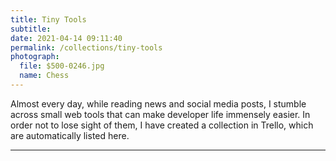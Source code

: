 ```yaml
---
title: Tiny Tools
subtitle: 
date: 2021-04-14 09:11:40
permalink: /collections/tiny-tools
photograph: 
  file: $500-0246.jpg
  name: Chess
---
```


Almost every day, while reading news and social media posts, I stumble across small web tools that can make developer life immensely easier. In order not to lose sight of them, I have created a collection in Trello, which are automatically listed here.

---

